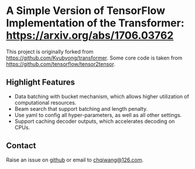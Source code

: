 # A Simple Version of TensorFlow Implementation of the Transformer: <https://arxiv.org/abs/1706.03762>

This project is originally forked from <https://github.com/Kyubyong/transformer>.
Some core code is taken from <https://github.com/tensorflow/tensor2tensor>.

## Highlight Features
- Data batching with bucket mechanism, which allows higher utilization of computational resources.
- Beam search that support batching and length penalty.
- Use yaml to config all hyper-parameters, as well as all other settings.
- Support caching decoder outputs, which accelerates decoding on CPUs.

## Contact
Raise an issue on [github](https://github.com/chqiwang/transformer) or email to <chqiwang@126.com>.
